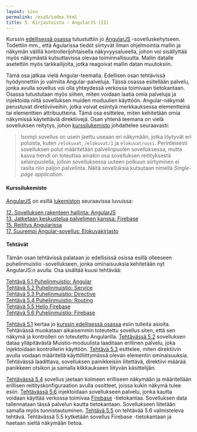 ```yaml
---
layout: sivu
permalink: /osa5/index.html 
title: 5. Kirjastoista - AngularJS (II)
---
```


Kurssin [edellisessä osassa](../osa4) tutustuttiin jo [AngularJS][AngularJS] -sovelluskehytseen. Todettiin mm., että Agularissa tiedot siirtyvät ilman ohjelmointia mallin ja näkymän välillä kontrollerijohtaisella näkyvyysalueella, johon voi sisällyttää myös näkymästä kutsuttavissa olevaa toiminnallisuutta. Mallin datalle asetettiin myös tarkkailijoita, jotka reagoivat mallin datan muutoksiin.

[AngularJS]: https://angularjs.org

Tämä osa jatkaa vielä Angular-teemalla. Edellisen osan tehtävissä hyödynnettiin jo valmiita Angular-palveluja. Tässä osassa esitellään palvelu, jonka avulla sovellus voi olla yhteydessä verkossa toimivaan tietokantaan. Osassa tutustutaan myös siihen, miten voidaan laatia omia palveluja ja injektoida niitä sovelluksen muiden moduulien käyttöön. Angular-näkymät perustuvat diretiiviiveihin, jotka voivat esiintyä merkkauksessa elementteinä tai elementtien attribuutteina. Tämä osa esittelee, miten kehitetään omia  näkymissä käytettäviä direktiivejä. Osan yhtenä teemana on vielä sovelluksen reitytys, johon [kurssilukemisto][weso] johdattelee seuraavasti:

[weso]: {{site.baseurl}}/weso/

> Isompi sovellus on usein jaettu useaan eri näkymään, jotka löytyvät eri poluista, kuten `/elokuvat`, `/elokuvat/1` ja `elokuvat/uusi`. Perinteisesti sovelluksen polut määritetään palvelinpuolen sovelluksessa, mutta kasva trendi on toteuttaa ainakin osa sovelluksen reitityksestä selainpuolella, jolloin sovelluksessa uuteen polkuun siirtyminen ei rasita niin paljon palvelinta. Näitä sovelluksia kutsutaan nimellä *Single-page application*.

#### Kurssilukemisto

[AngularJS][AngularJS] on esillä [lukemiston][weso] seuraavissa luvuissa:

[12. Sovelluksen rakenteen hallinta: AngularJS]({{site.baseurl}}/weso/#12-Sovelluksen-rakenteen-hallinta:-AngularJS)   
[13. Jatketaan keskustelua palvelimen kanssa: Firebase]({{site.baseurl}}/weso/#13-Jatketaan-keskustelua-palvelimen-kanssa:-Firebase)   
[15. Reititys Angularissa]({{site.baseurl}}/weso/#15-Reititys-Angularissa)   
[17. Suurempi Angular-sovellus: Elokuvakirjasto]({{site.baseurl}}/weso/#17-Suurempi-Angular-sovellus:-Elokuvakirjasto)   


#### Tehtävät

Tämän osan tehtävissä palataan jo edellisissä osissa esillä olleeseen puhelinmuistio -sovellukseen, jonka ominaisuuksia kehitetään nyt AngularJS:n avulla. Osa sisältää kuusi tehtävää:

[Tehtävä 5.1 Puhelinmuistio: Angular](tehtava51)   
[Tehtävä 5.2 Puhelinmuistio: Service](tehtava52)   
[Tehtävä 5.3 Puhelinmuistio: Directive](tehtava53)   
[Tehtävä 5.4 Puhelinmuistio: Routing](tehtava54)   
[Tehtävä 5.5 Hello Firebase](tehtava55)   
[Tehtävä 5.6 Puhelinmuistio: Firebase](tehtava56)   

[Tehtävä 5.1](tehtava51) kertaa jo [kurssin edellisessä osassa](../osa4) esiin tulleita asioita. Tehtävässä muokataan aikaisemmin toteutettu sovellus siten, että sen näkymä ja kontrolleri on toteutettu Angularilla. [Tehtävässä 5.2](tehtava52) sovelluksen dataa ylläpitävästä Muistio-moduulista laaditaan erillinen palvelu, joka injektoidaan kontrollerin käyttöön. [Tehtävä 5.3](tehtava53) esittelee, miten direktiivin avulla voidaan määritellä käyttöliittymässä olevan elementin ominaisuuksia. Tehtävässä laadittava, sovelluksen painikkeisiin liitettävä, direktiivi määrää panikkeen otsikon ja samalla klikkaukseen liityvän käsittelijän.

[Tehtävässä 5.4](tehtava54) sovellus jaetaan kolmeen erilliseen näkymään ja määritellään erillisen reitityskonfiguraation avulla osoitteet, joissa kukin näkymä tulee esiin. [Tehtävässä 5.6](tehtava56) injektoidaan sovellukseen palvelu, jonka kautta voidaan käyttää verkossa toimivaa [Firebase][Firebase] -tietokantaa. Sovelluksen data tallennataan tässä palvelun kautta tietokantaan. Sovellukseen liitetään samalla myös tunnistautuminen. [Tehtävä 5.5](tehtava55) on tehtävää 5.6 valmisteleva tehtävä. Tehtävässä 5.5 kytketään sovellus Firebase -tietokantaan ja haetaan sieltä näkymään tietoa.

[Firebase]: https://firebase.google.com


